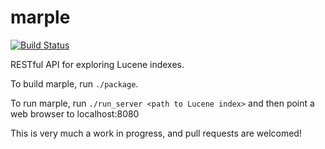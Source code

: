 # marple
[![Build
Status](https://travis-ci.org/flaxsearch/marple.svg?branch=master)](https://travis-ci.org/flaxsearch/marple)


RESTful API for exploring Lucene indexes.

To build marple, run `./package`.

To run marple, run `./run_server <path to Lucene index>` and then point a web
browser to localhost:8080

This is very much a work in progress, and pull requests are welcomed!

